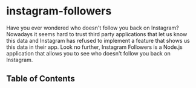 # instagram-followers
Have you ever wondered who doesn't follow you back on Instagram? Nowadays it seems hard to trust third party applications that let us know this data and Instagram has refused to implement a feature that shows us this data in their app. Look no further, Instagram Followers is a Node.js application that allows you to see who doesn't follow you back on Instagram.

## Table of Contents
